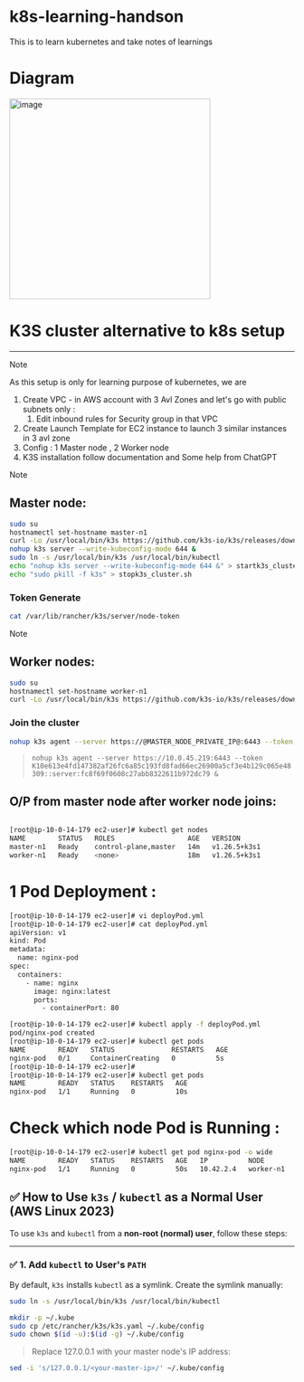 # k8s-learning-handson

This is to learn kubernetes and take notes of learnings

# Diagram

<img width="355" alt="image" src="https://github.com/user-attachments/assets/7e9cdea9-6254-4cbe-a0f8-4c51671b997e" />

# K3S cluster alternative to k8s setup

---

> [!NOTE]
>
> As this setup is only for learning purpose of kubernetes, we are

1. Create VPC - in AWS account with 3 Avl Zones and let's go with public subnets only :
   1. Edit inbound rules for Security group in that VPC
1. Create Launch Template for EC2 instance to launch 3 similar instances in 3 avl zone
1. Config : 1 Master node , 2 Worker node
1. K3S installation follow documentation and Some help from ChatGPT

> [!NOTE]
>
> ## Master node:

```sh
sudo su
hostnamectl set-hostname master-n1
curl -Lo /usr/local/bin/k3s https://github.com/k3s-io/k3s/releases/download/v1.26.5+k3s1/k3s; chmod a+x /usr/local/bin/k3s
nohup k3s server --write-kubeconfig-mode 644 &
sudo ln -s /usr/local/bin/k3s /usr/local/bin/kubectl
echo "nohup k3s server --write-kubeconfig-mode 644 &" > startk3s_cluster.sh
echo "sudo pkill -f k3s" > stopk3s_cluster.sh
```

### Token Generate

```sh
cat /var/lib/rancher/k3s/server/node-token
```

> [!NOTE]
>
> ## Worker nodes:

```sh
sudo su
hostnamectl set-hostname worker-n1
curl -Lo /usr/local/bin/k3s https://github.com/k3s-io/k3s/releases/download/v1.26.5+k3s1/k3s; chmod a+x /usr/local/bin/k3s
```

### Join the cluster

```sh
nohup k3s agent --server https://@MASTER_NODE_PRIVATE_IP@:6443 --token @TOKEN@ &
```

> `nohup k3s agent --server https://10.0.45.219:6443 --token K10e613e4fd147382af26fc6a85c193fd8fad66ec26900a5cf3e4b129c065e48309::server:fc8f69f0608c27abb8322611b972dc79 &`

## O/P from master node after worker node joins:

```bash

[root@ip-10-0-14-179 ec2-user]# kubectl get nodes
NAME        STATUS   ROLES                  AGE   VERSION
master-n1   Ready    control-plane,master   14m   v1.26.5+k3s1
worker-n1   Ready    <none>                 18m   v1.26.5+k3s1
```

# 1 Pod Deployment :

```bash
[root@ip-10-0-14-179 ec2-user]# vi deployPod.yml
[root@ip-10-0-14-179 ec2-user]# cat deployPod.yml
apiVersion: v1
kind: Pod
metadata:
  name: nginx-pod
spec:
  containers:
    - name: nginx
      image: nginx:latest
      ports:
        - containerPort: 80

[root@ip-10-0-14-179 ec2-user]# kubectl apply -f deployPod.yml
pod/nginx-pod created
[root@ip-10-0-14-179 ec2-user]# kubectl get pods
NAME        READY   STATUS              RESTARTS   AGE
nginx-pod   0/1     ContainerCreating   0          5s
[root@ip-10-0-14-179 ec2-user]#
[root@ip-10-0-14-179 ec2-user]# kubectl get pods
NAME        READY   STATUS    RESTARTS   AGE
nginx-pod   1/1     Running   0          10s
```

# Check which node Pod is Running :

```bash
[root@ip-10-0-14-179 ec2-user]# kubectl get pod nginx-pod -o wide
NAME        READY   STATUS    RESTARTS   AGE   IP          NODE        NOMINATED NODE   READINESS GATES
nginx-pod   1/1     Running   0          50s   10.42.2.4   worker-n1   <none>           <none>
```

## ✅ How to Use `k3s` / `kubectl` as a Normal User (AWS Linux 2023)

To use `k3s` and `kubectl` from a **non-root (normal) user**, follow these steps:

---

### ✅ 1. Add `kubectl` to User's `PATH`

By default, `k3s` installs `kubectl` as a symlink. Create the symlink manually:

```bash
sudo ln -s /usr/local/bin/k3s /usr/local/bin/kubectl
```

```sh
mkdir -p ~/.kube
sudo cp /etc/rancher/k3s/k3s.yaml ~/.kube/config
sudo chown $(id -u):$(id -g) ~/.kube/config
```

> Replace 127.0.0.1 with your master node's IP address:

```sh
sed -i 's/127.0.0.1/<your-master-ip>/' ~/.kube/config
```
